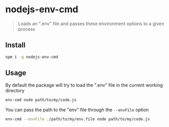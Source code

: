 # nodejs-env-cmd
> Loads an ".env" file and passes these environment options to a given process

## Install
```bash
npm i -g nodejs-env-cmd
```

## Usage
By default the package will try to load the ".env" file in the current working directory
```bash
env-cmd node path/to/my/code.js
```
You can pass the path to the "env" file through the `--envFile` option
```bash
env-cmd --envFile ./path/to/my/env.file node path/to/my/code.js
```
